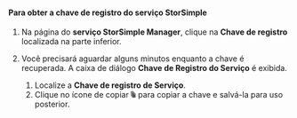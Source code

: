 #### Para obter a chave de registro do serviço StorSimple
1. Na página do **serviço StorSimple Manager**, clique na **Chave de registro** localizada na parte inferior.
2. Você precisará aguardar alguns minutos enquanto a chave é recuperada. A caixa de diálogo **Chave de Registro do Serviço** é exibida.
   
   1. Localize a **Chave de registro de Serviço**.
   2. Clique no ícone de copiar ![](./media/storsimple-ova-get-service-registration-key/image6-include.png) para copiar a chave e salvá-la para uso posterior.

<!---HONumber=AcomDC_0128_2016-->